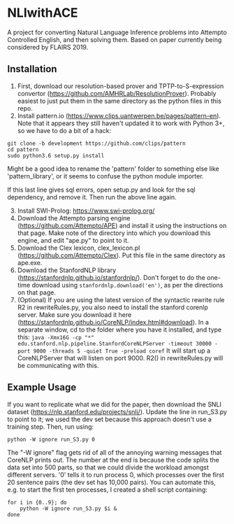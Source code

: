 # NLIwithACE
A project for converting Natural Language Inference problems into Attempto Controlled English, and then solving them. Based on paper currently being considered by FLAIRS 2019.

## Installation

1. First, download our resolution-based prover and TPTP-to-S-expression convertor (https://github.com/AMHRLab/ResolutionProver). Probably easiest to just put them in the same directory as the python files in this repo.
2. Install pattern.io (https://www.clips.uantwerpen.be/pages/pattern-en). Note that it appears they still haven't updated it to work with Python 3+, so we have to do a bit of a hack:

```
git clone -b development https://github.com/clips/pattern
cd pattern
sudo python3.6 setup.py install
```
Might be a good idea to rename the 'pattern' folder to something else like 'pattern_library', or it seems to confuse the python module importer.

If this last line gives sql errors, open setup.py and look for the sql dependency, and remove it. Then run the above line again.

3. Install SWI-Prolog: https://www.swi-prolog.org/
4. Download the Attempto parsing engine (https://github.com/Attempto/APE) and install it using the instructions on that page. Make note of the directory into which you download this engine, and edit "ape.py" to point to it.
5. Download the Clex lexicon, clex_lexicon.pl (https://github.com/Attempto/Clex). Put this file in the same directory as ape.exe.
6. Download the StanfordNLP library (https://stanfordnlp.github.io/stanfordnlp/). Don't forget to do the one-time download using `stanfordnlp.download('en')`, as per the directions on that page.
7. (Optional) If you are using the latest version of the syntactic rewrite rule R2 in rewriteRules.py, you also need to install the stanford corenlp server. Make sure you download it here (https://stanfordnlp.github.io/CoreNLP/index.html#download). In a separate window, cd to the folder where you have it installed, and type this:
`java -Xmx16G -cp "*" edu.stanford.nlp.pipeline.StanfordCoreNLPServer -timeout 30000 -port 9000 -threads 5 -quiet True -preload coref`
It will start up a CoreNLPServer that will listen on port 9000. R2() in rewriteRules.py will be communicating with this.

## Example Usage

If you want to replicate what we did for the paper, then download the SNLI dataset (https://nlp.stanford.edu/projects/snli/). Update the line in run_S3.py to point to it; we used the dev set because this approach doesn't use a training step. Then, run using:

`python -W ignore run_S3.py 0`

The "-W ignore" flag gets rid of all of the annoying warning messages that CoreNLP prints out. The number at the end is because the code splits the data set into 500 parts, so that we could divide the workload amongst different servers. '0' tells it to run process 0, which processes over the first 20 sentence pairs (the dev set has 10,000 pairs). You can automate this, e.g. to start the first ten processes, I created a shell script containing:

```
for i in {0..9}; do
    python -W ignore run_S3.py $i &
done
```
